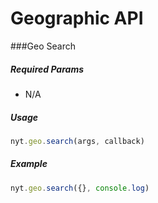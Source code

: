 # Geographic API

###Geo Search

##### *Required Params*

- N/A

##### *Usage*
```javascript
nyt.geo.search(args, callback)
```

##### *Example*
```javascript
nyt.geo.search({}, console.log)
```
